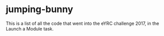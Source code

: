 # jumping-bunny
This is a list of all the code that went into the eYRC challenge 2017, in the Launch a Module task.
